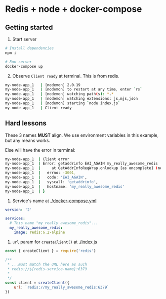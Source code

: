 # Redis + node + docker-compose


## Getting started
1. Start server
```bash
# Install dependencies
npm i

# Run server
docker-compose up
```

2. Observe `Client ready` at terminal. This is from redis.
```bash
my-node-app_1   | [nodemon] 2.0.19
my-node-app_1   | [nodemon] to restart at any time, enter `rs`
my-node-app_1   | [nodemon] watching path(s): *.*
my-node-app_1   | [nodemon] watching extensions: js,mjs,json
my-node-app_1   | [nodemon] starting `node index.js`
my-node-app_1   | Client ready
```

## Hard lessons
These 3 names **MUST** align. We use environment variables in this example, but any means works.

Else will have the error in terminal:
```bash
my-node-app_1  | Client error
my-node-app_1  | Error: getaddrinfo EAI_AGAIN my_really_awesome_redis
my-node-app_1  |     at GetAddrInfoReqWrap.onlookup [as oncomplete] (node:dns:109:26) {
my-node-app_1  |   errno: -3001,
my-node-app_1  |   code: 'EAI_AGAIN',
my-node-app_1  |   syscall: 'getaddrinfo',
my-node-app_1  |   hostname: 'my_really_awesome_redis'
my-node-app_1  | }
```

1. Service's name at [./docker-compose.yml](./docker-compose.yml)
```yml
version: '2'

services:
  # This name "my_really_awesome_redis"... 
  my_really_awesome_redis:
    image: redis:6.2-alpine
```

1. `url` param for `createClient()` at [./index.js](./index.js)
```javascript
const { createClient } = require('redis')

/**
 * ...must match the URL here as such
 * redis://${redis-service-name}:6379
 * 
 */
const client = createClient({
    url: `redis://my_really_awesome_redis:6379`
})

```